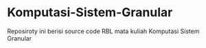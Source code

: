 # Komputasi-Sistem-Granular
Reposiroty ini berisi source code RBL mata kuliah Komputasi Sistem Granular
